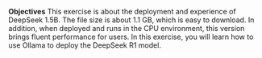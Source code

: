 **Objectives**
This exercise is about the deployment and experience of DeepSeek 1.5B. The file size is about 1.1 GB, which is easy to download. In addition, when deployed and runs in the CPU environment, this version brings fluent performance for users.
In this exercise, you will learn how to use Ollama to deploy the DeepSeek R1 model.

